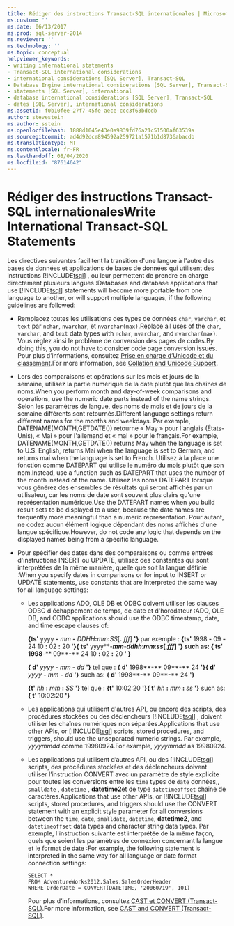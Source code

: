 ```yaml
---
title: Rédiger des instructions Transact-SQL internationales | Microsoft Docs
ms.custom: ''
ms.date: 06/13/2017
ms.prod: sql-server-2014
ms.reviewer: ''
ms.technology: ''
ms.topic: conceptual
helpviewer_keywords:
- writing international statements
- Transact-SQL international considerations
- international considerations [SQL Server], Transact-SQL
- Database Engine international considerations [SQL Server], Transact-SQL
- statements [SQL Server], international
- database international considerations [SQL Server], Transact-SQL
- dates [SQL Server], international considerations
ms.assetid: f0b10fee-27f7-45fe-aece-ccc3f63bdcdb
author: stevestein
ms.author: sstein
ms.openlocfilehash: 1888d1045e43e0a9839fd76a21c51500af63539a
ms.sourcegitcommit: ad4d92dce894592a259721a1571b1d8736abacdb
ms.translationtype: MT
ms.contentlocale: fr-FR
ms.lasthandoff: 08/04/2020
ms.locfileid: "87614642"
---
```

# <a name="write-international-transact-sql-statements"></a><span data-ttu-id="fcf71-102">Rédiger des instructions Transact-SQL internationales</span><span class="sxs-lookup"><span data-stu-id="fcf71-102">Write International Transact-SQL Statements</span></span>
  <span data-ttu-id="fcf71-103">Les directives suivantes facilitent la transition d'une langue à l'autre des bases de données et applications de bases de données qui utilisent des instructions [!INCLUDE[tsql](../../includes/tsql-md.md)] , ou leur permettent de prendre en charge directement plusieurs langues :</span><span class="sxs-lookup"><span data-stu-id="fcf71-103">Databases and database applications that use [!INCLUDE[tsql](../../includes/tsql-md.md)] statements will become more portable from one language to another, or will support multiple languages, if the following guidelines are followed:</span></span>  
  
-   <span data-ttu-id="fcf71-104">Remplacez toutes les utilisations des types de données `char`, `varchar`, et `text` par `nchar`, `nvarchar`, et `nvarchar(max)`.</span><span class="sxs-lookup"><span data-stu-id="fcf71-104">Replace all uses of the `char`, `varchar`, and `text` data types with `nchar`, `nvarchar`, and `nvarchar(max)`.</span></span> <span data-ttu-id="fcf71-105">Vous réglez ainsi le problème de conversion des pages de codes.</span><span class="sxs-lookup"><span data-stu-id="fcf71-105">By doing this, you do not have to consider code page conversion issues.</span></span> <span data-ttu-id="fcf71-106">Pour plus d’informations, consultez [Prise en charge d’Unicode et du classement](collation-and-unicode-support.md).</span><span class="sxs-lookup"><span data-stu-id="fcf71-106">For more information, see [Collation and Unicode Support](collation-and-unicode-support.md).</span></span>  
  
-   <span data-ttu-id="fcf71-107">Lors des comparaisons et opérations sur les mois et jours de la semaine, utilisez la partie numérique de la date plutôt que les chaînes de noms.</span><span class="sxs-lookup"><span data-stu-id="fcf71-107">When you perform month and day-of-week comparisons and operations, use the numeric date parts instead of the name strings.</span></span> <span data-ttu-id="fcf71-108">Selon les paramètres de langue, des noms de mois et de jours de la semaine différents sont retournés.</span><span class="sxs-lookup"><span data-stu-id="fcf71-108">Different language settings return different names for the months and weekdays.</span></span> <span data-ttu-id="fcf71-109">Par exemple, DATENAME(MONTH,GETDATE()) retourne « May » pour l'anglais (États-Unis), « Mai » pour l'allemand et « mai » pour le français.</span><span class="sxs-lookup"><span data-stu-id="fcf71-109">For example, DATENAME(MONTH,GETDATE()) returns May when the language is set to U.S. English, returns Mai when the language is set to German, and returns mai when the language is set to French.</span></span> <span data-ttu-id="fcf71-110">Utilisez à la place une fonction comme DATEPART qui utilise le numéro du mois plutôt que son nom.</span><span class="sxs-lookup"><span data-stu-id="fcf71-110">Instead, use a function such as DATEPART that uses the number of the month instead of the name.</span></span> <span data-ttu-id="fcf71-111">Utilisez les noms DATEPART lorsque vous générez des ensembles de résultats qui seront affichés par un utilisateur, car les noms de date sont souvent plus clairs qu'une représentation numérique.</span><span class="sxs-lookup"><span data-stu-id="fcf71-111">Use the DATEPART names when you build result sets to be displayed to a user, because the date names are frequently more meaningful than a numeric representation.</span></span> <span data-ttu-id="fcf71-112">Pour autant, ne codez aucun élément logique dépendant des noms affichés d'une langue spécifique.</span><span class="sxs-lookup"><span data-stu-id="fcf71-112">However, do not code any logic that depends on the displayed names being from a specific language.</span></span>  
  
-   <span data-ttu-id="fcf71-113">Pour spécifier des dates dans des comparaisons ou comme entrées d'instructions INSERT ou UPDATE, utilisez des constantes qui sont interprétées de la même manière, quelle que soit la langue définie :</span><span class="sxs-lookup"><span data-stu-id="fcf71-113">When you specify dates in comparisons or for input to INSERT or UPDATE statements, use constants that are interpreted the same way for all language settings:</span></span>  
  
    -   <span data-ttu-id="fcf71-114">Les applications ADO, OLE DB et ODBC doivent utiliser les clauses ODBC d'échappement de temps, de date et d'horodateur :</span><span class="sxs-lookup"><span data-stu-id="fcf71-114">ADO, OLE DB, and ODBC applications should use the ODBC timestamp, date, and time escape clauses of:</span></span>  
  
         <span data-ttu-id="fcf71-115">**{ts'** yyyy **-** _mm_ **-** _DDHH_**:**_mm_**:**_SS_[**.** _fff_] **'}** par exemple : **{ts'** 1998 **-** 09 **-** 24 10 **:** 02 **:** 20 **'}**</span><span class="sxs-lookup"><span data-stu-id="fcf71-115">**{ ts'** yyyy**-**_mm_**-**_ddhh_**:**_mm_**:**_ss_[**.**_fff_] **'}** such as: **{ ts'** 1998**-** 09**-** 24 10 **:** 02 **:** 20 **' }**</span></span>  
  
         <span data-ttu-id="fcf71-116">**{ d'** _yyyy_ **-** _mm_ **-** _dd_ **'}** tel que : **{ d'** 1998**-** 09**-** 24 **'}**</span><span class="sxs-lookup"><span data-stu-id="fcf71-116">**{ d'** _yyyy_ **-** _mm_ **-** _dd_ **'}** such as: **{ d'** 1998**-** 09**-** 24 **'}**</span></span>  
  
         <span data-ttu-id="fcf71-117">**{t'** _hh_ **:** _mm_ **:** _SS_ **'}** tel que : **{t'** 10:02:20 **'}**</span><span class="sxs-lookup"><span data-stu-id="fcf71-117">**{ t'** _hh_ **:** _mm_ **:** _ss_ **'}** such as: **{ t'** 10:02:20 **'}**</span></span>  
  
    -   <span data-ttu-id="fcf71-118">Les applications qui utilisent d'autres API, ou encore des scripts, des procédures stockées ou des déclencheurs [!INCLUDE[tsql](../../includes/tsql-md.md)] , doivent utiliser les chaînes numériques non séparées.</span><span class="sxs-lookup"><span data-stu-id="fcf71-118">Applications that use other APIs, or [!INCLUDE[tsql](../../includes/tsql-md.md)] scripts, stored procedures, and triggers, should use the unseparated numeric strings.</span></span> <span data-ttu-id="fcf71-119">Par exemple, *yyyymmdd* comme 19980924.</span><span class="sxs-lookup"><span data-stu-id="fcf71-119">For example, *yyyymmdd* as 19980924.</span></span>  
  
    -   <span data-ttu-id="fcf71-120">Les applications qui utilisent d’autres API, ou des [!INCLUDE[tsql](../../includes/tsql-md.md)] scripts, des procédures stockées et des déclencheurs doivent utiliser l’instruction CONVERT avec un paramètre de style explicite pour toutes les conversions entre les `time` types de `date` données,, `smalldate` , `datetime` , **datetime2**et de type `datetimeoffset` chaîne de caractères.</span><span class="sxs-lookup"><span data-stu-id="fcf71-120">Applications that use other APIs, or [!INCLUDE[tsql](../../includes/tsql-md.md)] scripts, stored procedures, and triggers should use the CONVERT statement with an explicit style parameter for all conversions between the `time`, `date`, `smalldate`, `datetime`, **datetime2**, and `datetimeoffset` data types and character string data types.</span></span> <span data-ttu-id="fcf71-121">Par exemple, l'instruction suivante est interprétée de la même façon, quels que soient les paramètres de connexion concernant la langue et le format de date :</span><span class="sxs-lookup"><span data-stu-id="fcf71-121">For example, the following statement is interpreted in the same way for all language or date format connection settings:</span></span>  
  
        ```  
        SELECT *  
        FROM AdventureWorks2012.Sales.SalesOrderHeader  
        WHERE OrderDate = CONVERT(DATETIME, '20060719', 101)  
        ```  
  
         <span data-ttu-id="fcf71-122">Pour plus d’informations, consultez [CAST et CONVERT &#40;Transact-SQL&#41;](/sql/t-sql/functions/cast-and-convert-transact-sql).</span><span class="sxs-lookup"><span data-stu-id="fcf71-122">For more information, see [CAST and CONVERT &#40;Transact-SQL&#41;](/sql/t-sql/functions/cast-and-convert-transact-sql).</span></span>  
  
  
